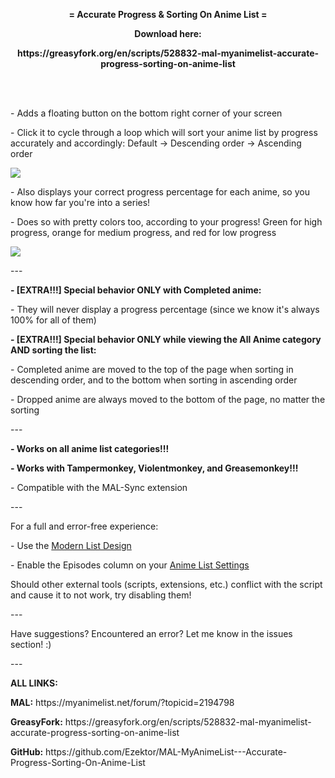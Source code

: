 <p align = "center"><b>= Accurate Progress & Sorting On Anime List =</p>

<p align = "center">Download here:</p>

<p align = "center">https://greasyfork.org/en/scripts/528832-mal-myanimelist-accurate-progress-sorting-on-anime-list</b></p>

<br><br>

<p align = "left">- Adds a floating button on the bottom right corner of your screen</p>

<p align = "left">- Click it to cycle through a loop which will sort your anime list by progress accurately and accordingly: Default -> Descending order -> Ascending order</p>

<img src= "https://i.ibb.co/44bNsBx/Animation1.gif">

<p align = "left">- Also displays your correct progress percentage for each anime, so you know how far you're into a series!</p>

<p align = "left">- Does so with pretty colors too, according to your progress! Green for high progress, orange for medium progress, and red for low progress</p>

<img src= "https://i.ibb.co/K9wtyx5/A.png">

<p align = "left">---</p>

<p align = "left"><b>- [EXTRA!!!] Special behavior ONLY with Completed anime:</b></p>

<p align = "left">- They will never display a progress percentage (since we know it's always 100% for all of them)</p>

<p align = "left"><b>- [EXTRA!!!] Special behavior ONLY while viewing the All Anime category AND sorting the list:</b></p>

<p align = "left">- Completed anime are moved to the top of the page when sorting in descending order, and to the bottom when sorting in ascending order</p>

<p align = "left">- Dropped anime are always moved to the bottom of the page, no matter the sorting</p>

<p align = "left">---</p>

<p align = "left"><b>- Works on all anime list categories!!!</b></p>

<p align = "left"><b>- Works with Tampermonkey, Violentmonkey, and Greasemonkey!!!</b></p>

<p align = "left">- Compatible with the MAL-Sync extension</p>

<p align = "left">---</p>

<p align = "left">For a full and error-free experience:</p>

<p align = "left">- Use the <a href= "https://myanimelist.net/ownlist/style]Modern List Design">Modern List Design</a></p>
<p align = "left">- Enable the Episodes column on your <a href= "https://myanimelist.net/editprofile.php?go=listpreferences">Anime List Settings</a></p>

<p align = "left">Should other external tools (scripts, extensions, etc.) conflict with the script and cause it to not work, try disabling them!</p>

<p align = "left">---</p>

<p align = "left">Have suggestions? Encountered an error? Let me know in the issues section! :)</p>

<p align = "left">---</p>

<p align = "left"><b>ALL LINKS:</b></p>

<p align = "left"><b>MAL:</b> https://myanimelist.net/forum/?topicid=2194798</p>

<p align = "left"><b>GreasyFork:</b> https://greasyfork.org/en/scripts/528832-mal-myanimelist-accurate-progress-sorting-on-anime-list</p>

<p align = "left"><b>GitHub:</b> https://github.com/Ezektor/MAL-MyAnimeList---Accurate-Progress-Sorting-On-Anime-List</p>
